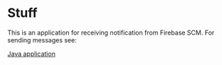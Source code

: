 # Stuff

This is an application for receiving notification from Firebase SCM. For sending messages see:

[Java application](https://github.com/Brenin/Stuff/tree/master/FCMTesting)
